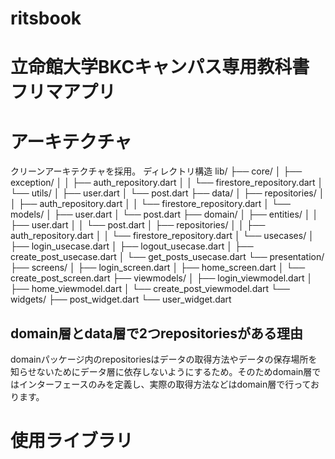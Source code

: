 # ritsbook

# 立命館大学BKCキャンパス専用教科書フリマアプリ

# アーキテクチャ
クリーンアーキテクチャを採用。
ディレクトリ構造
lib/
├── core/
│   ├── exception/
│   │   ├── auth_repository.dart
│   │   └── firestore_repository.dart
│   └── utils/
│       ├── user.dart
│       └── post.dart
├── data/
│   ├── repositories/
│   │   ├── auth_repository.dart
│   │   └── firestore_repository.dart
│   └── models/
│       ├── user.dart
│       └── post.dart
├── domain/
│   ├── entities/
│   │   ├── user.dart
│   │   └── post.dart
│   ├── repositories/
│   │   ├── auth_repository.dart
│   │   └── firestore_repository.dart
│   └── usecases/
│       ├── login_usecase.dart
│       ├── logout_usecase.dart
│       ├── create_post_usecase.dart
│       └── get_posts_usecase.dart
└── presentation/
    ├── screens/
    │   ├── login_screen.dart
    │   ├── home_screen.dart
    │   └── create_post_screen.dart
    ├── viewmodels/
    │   ├── login_viewmodel.dart
    │   ├── home_viewmodel.dart
    │   └── create_post_viewmodel.dart
    └── widgets/
        ├── post_widget.dart
        └── user_widget.dart

## domain層とdata層で2つrepositoriesがある理由
domainパッケージ内のrepositoriesはデータの取得方法やデータの保存場所を知らせないためにデータ層に依存しないようにするため。そのためdomain層ではインターフェースのみを定義し、実際の取得方法などはdomain層で行っております。



# 使用ライブラリ
